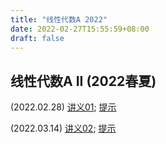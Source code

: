 ```yaml
---
title: "线性代数A 2022"
date: 2022-02-27T15:55:59+08:00
draft: false
---
```


## 线性代数A II (2022春夏)

(2022.02.28) [讲义01](../Linear_Algebra_II_2022/finished/01.pdf); [提示](../Linear_Algebra_II_2022/finished_answer/01.pdf)

(2022.03.14) [讲义02](../Linear_Algebra_II_2022/finished/02.pdf); [提示](../Linear_Algebra_II_2022/finished_answer/02.pdf)
